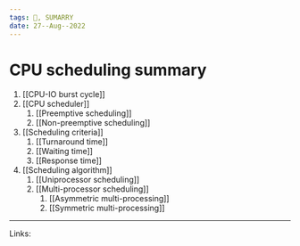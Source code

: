 ```yaml
---
tags: 🌱, SUMARRY 
date: 27--Aug--2022
---
```


# CPU scheduling summary

1. [[CPU-IO burst cycle]]
2. [[CPU scheduler]]
    1. [[Preemptive scheduling]] 
    2. [[Non-preemptive scheduling]]
3. [[Scheduling criteria]]
    1. [[Turnaround time]] 
    2. [[Waiting time]]
    3. [[Response time]]
4. [[Scheduling algorithm]]
    1. [[Uniprocessor scheduling]]
    2. [[Multi-processor scheduling]]
        1. [[Asymmetric multi-processing]]
        2. [[Symmetric multi-processing]]

---
Links: 